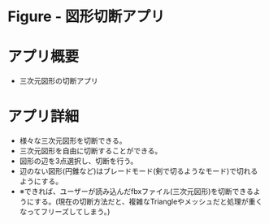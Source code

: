# Figure - 図形切断アプリ

# アプリ概要
* 三次元図形の切断アプリ

# アプリ詳細
* 様々な三次元図形を切断できる。
* 三次元図形を自由に切断することができる。
* 図形の辺を3点選択し、切断を行う。
* 辺のない図形(円錐など)はブレードモード(剣で切るようなモード)で切れるようにする。
* ※できれば、ユーザーが読み込んだfbxファイル(三次元図形)を切断できるようにする。(現在の切断方法だと、複雑なTriangleやメッシュだと処理が重くなってフリーズしてしまう。)


